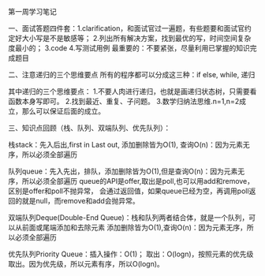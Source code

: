 第一周学习笔记

一、面试答题四件套：1.clarification，和面试官过一遍题，有些题要和面试官约定好大小写是不是敏感等；     2.列出所有解决方案，找到最优的写，时间空间复杂度最小的；   3.code    4.写测试用例
最重要的：不要紧张，尽量利用已掌握的知识完成题目

二、注意递归的三个思维要点
所有的程序都可以分成这三种：if else, while, 递归

其中递归的三个思维要点：
1.不要人肉进行递归，也就是画递归状态树，只需要看函数本身写即可。
2.找到最近、重复、子问题。
3.数学归纳法思维.n=1,n=2成立，那么可以保证后面的成立。

三、知识点回顾（栈、队列、双端队列、优先队列）：

栈stack：先入后出,first in Last out, 添加删除皆为O(1), 查询O(n)：因为元素无序，所以必须全部遍历
	
队列queue：先入先出，排队，添加删除皆为O(1),但是查询O(n)：因为元素无序，所以必须全部遍历
	queue的API是offer,取出是poll,也可以用add和remove，区别是offer和poll不抛异常，
	会通过返回值，如果queue已经为空，再调用poll返回的就是null，而remove和add会抛异常。

双端队列Deque(Double-End Queue)：栈和队列两者结合体，就是一个队列，可以从前面或尾端添加和去除元素
    添加删除皆为O(1),查询O(n)：因为元素无序，所以必须全部遍历

优先队列Priority Queue：插入操作：O(1)；
	取出：O(logn)，按照元素的优先级取出。因为优先级，所以元素有序，所以O(logn)。


